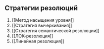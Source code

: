 ## Стратегии резолюций
1) [[Метод насыщения уровня]]
2) [[Стратегия вычеркивания]]
3) [[Стратегия семантической резолюции]]
4) [[ЛОК-резолюция]]
5) [[Линейная резолюция]]